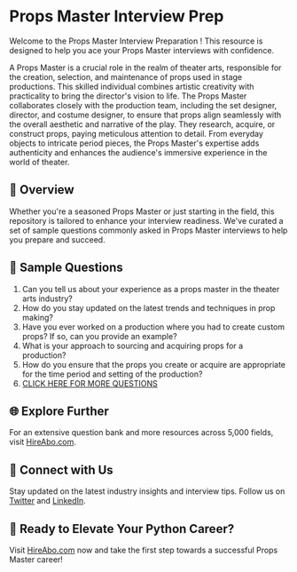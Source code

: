 # Props Master Interview Prep

Welcome to the Props Master Interview Preparation ! This resource is designed to help you ace your Props Master interviews with confidence.

A Props Master is a crucial role in the realm of theater arts, responsible for the creation, selection, and maintenance of props used in stage productions. This skilled individual combines artistic creativity with practicality to bring the director's vision to life. The Props Master collaborates closely with the production team, including the set designer, director, and costume designer, to ensure that props align seamlessly with the overall aesthetic and narrative of the play. They research, acquire, or construct props, paying meticulous attention to detail. From everyday objects to intricate period pieces, the Props Master's expertise adds authenticity and enhances the audience's immersive experience in the world of theater.

## 🚀 Overview

Whether you're a seasoned Props Master or just starting in the field, this repository is tailored to enhance your interview readiness. We've curated a set of sample questions commonly asked in Props Master interviews to help you prepare and succeed.

## 📝 Sample Questions

1. Can you tell us about your experience as a props master in the theater arts industry?
2. How do you stay updated on the latest trends and techniques in prop making?
3. Have you ever worked on a production where you had to create custom props? If so, can you provide an example?
4. What is your approach to sourcing and acquiring props for a production?
5. How do you ensure that the props you create or acquire are appropriate for the time period and setting of the production?
6. [CLICK HERE FOR MORE QUESTIONS](https://hireabo.com/job/16_3_7/Props%20Master)

## 🌐 Explore Further

For an extensive question bank and more resources across 5,000 fields, visit [HireAbo.com](https://www.hireabo.com).

## 📱 Connect with Us

Stay updated on the latest industry insights and interview tips. Follow us on [Twitter](https://twitter.com/hireabo) and [LinkedIn](https://www.linkedin.com/in/hire-abo-3609972a8/).

## 🚀 Ready to Elevate Your Python Career?

Visit [HireAbo.com](https://www.hireabo.com) now and take the first step towards a successful Props Master career!